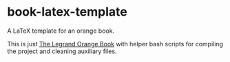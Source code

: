 # book-latex-template
A LaTeX template for an orange book.

This is just [The Legrand Orange Book](https://www.latextemplates.com/template/the-legrand-orange-book) with helper bash scripts for compiling the project and cleaning auxiliary files.
